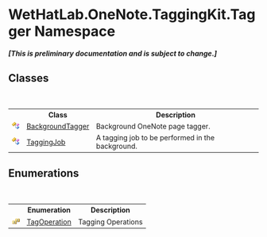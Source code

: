 # WetHatLab.OneNote.TaggingKit.Tagger Namespace
 _**\[This is preliminary documentation and is subject to change.\]**_

## Classes
&nbsp;<table><tr><th></th><th>Class</th><th>Description</th></tr><tr><td>![Public class](media/pubclass.gif "Public class")</td><td><a href="0f08eb11-e519-8ed6-2739-ec50a42a4c5b">BackgroundTagger</a></td><td>
Background OneNote page tagger.</td></tr><tr><td>![Public class](media/pubclass.gif "Public class")</td><td><a href="447270ca-da51-967b-5344-b56c928c5068">TaggingJob</a></td><td>
A tagging job to be performed in the background.</td></tr></table>

## Enumerations
&nbsp;<table><tr><th></th><th>Enumeration</th><th>Description</th></tr><tr><td>![Public enumeration](media/pubenumeration.gif "Public enumeration")</td><td><a href="5cea3020-d545-b9f9-03b5-69bfd76656c7">TagOperation</a></td><td>
Tagging Operations</td></tr></table>&nbsp;
